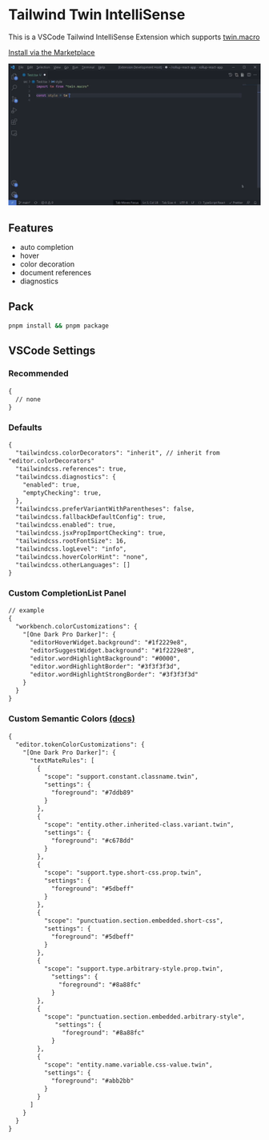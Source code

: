 # Tailwind Twin IntelliSense

This is a VSCode Tailwind IntelliSense Extension which supports [twin.macro](https://github.com/ben-rogerson/twin.macro)

[Install via the Marketplace](https://marketplace.visualstudio.com/items?itemName=lightyen.tailwindcss-intellisense-twin)

![preview](preview.gif)

## Features

- auto completion
- hover
- color decoration
- document references
- diagnostics

## Pack

```sh
pnpm install && pnpm package
```

## VSCode Settings

### Recommended

```json5
{
  // none
}
```

### Defaults

```json5
{
  "tailwindcss.colorDecorators": "inherit", // inherit from "editor.colorDecorators"
  "tailwindcss.references": true,
  "tailwindcss.diagnostics": {
    "enabled": true,
    "emptyChecking": true,
  },
  "tailwindcss.preferVariantWithParentheses": false,
  "tailwindcss.fallbackDefaultConfig": true,
  "tailwindcss.enabled": true,
  "tailwindcss.jsxPropImportChecking": true,
  "tailwindcss.rootFontSize": 16,
  "tailwindcss.logLevel": "info",
  "tailwindcss.hoverColorHint": "none",
  "tailwindcss.otherLanguages": []
}
```

### Custom CompletionList Panel

```json5
// example
{
  "workbench.colorCustomizations": {
    "[One Dark Pro Darker]": {
      "editorHoverWidget.background": "#1f2229e8",
      "editorSuggestWidget.background": "#1f2229e8",
      "editor.wordHighlightBackground": "#0000",
      "editor.wordHighlightBorder": "#3f3f3f3d",
      "editor.wordHighlightStrongBorder": "#3f3f3f3d"
    }
  }
}
```

### Custom Semantic Colors [(docs)](https://code.visualstudio.com/api/language-extensions/syntax-highlight-guide)

```json5
{
  "editor.tokenColorCustomizations": {
    "[One Dark Pro Darker]": {
      "textMateRules": [
        {
          "scope": "support.constant.classname.twin",
          "settings": {
            "foreground": "#7ddb89"
          }
        },
        {
          "scope": "entity.other.inherited-class.variant.twin",
          "settings": {
            "foreground": "#c678dd"
          }
        },
        {
          "scope": "support.type.short-css.prop.twin",
          "settings": {
            "foreground": "#5dbeff"
          }
        },
        {
          "scope": "punctuation.section.embedded.short-css",
          "settings": {
            "foreground": "#5dbeff"
          }
        },
        {
          "scope": "support.type.arbitrary-style.prop.twin",
            "settings": {
              "foreground": "#8a88fc"
            }
        },
        {
          "scope": "punctuation.section.embedded.arbitrary-style",
             "settings": {
               "foreground": "#8a88fc"
            }
        },
        {
          "scope": "entity.name.variable.css-value.twin",
          "settings": {
            "foreground": "#abb2bb"
          }
        }
      ]
    }
  }
}
```
